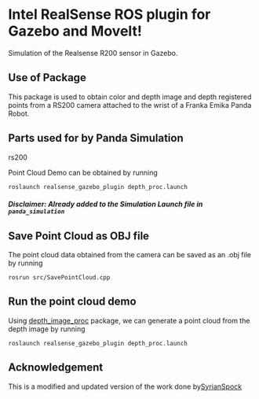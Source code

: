 # Intel RealSense ROS plugin for Gazebo and MoveIt!

Simulation of the Realsense R200 sensor in Gazebo.

## Use of Package 

This package is used to obtain color and depth image and depth registered points from a RS200 camera attached to the wrist of a Franka Emika Panda Robot. 

## Parts used for by Panda Simulation

rs200

Point Cloud Demo can be obtained by running 

```
roslaunch realsense_gazebo_plugin depth_proc.launch
```
##### Disclaimer: Already added to the Simulation Launch file in ```panda_simulation```

## Save Point Cloud as OBJ file

The point cloud data obtained from the camera can be saved as an .obj file by running 

```
rosrun src/SavePointCloud.cpp
```

## Run the point cloud demo

Using [depth_image_proc](http://wiki.ros.org/depth_image_proc) package, we can generate a point cloud from the depth image by running

```
roslaunch realsense_gazebo_plugin depth_proc.launch
```

## Acknowledgement

This is a modified and updated version of the work done by[SyrianSpock](https://github.com/SyrianSpock/realsense_gazebo_plugin) 
